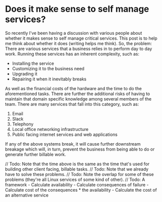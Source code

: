 # Does it make sense to self manage services?

So recently I've been having a discussion with various people about whether it makes sense to self manage critical
services. This post is to help me think about whether it does (writing helps me think). So, the problem: There are
various services that a business relies in to perform day to day work. Running these services has an inherent 
complexity, such as:

- Installing the service
- Customizing it to the business need
- Upgrading it
- Repairing it when it inevitably breaks

As well as the financial costs of the hardware and the time to do the aforementioned tasks. There are further the
additional risks of having to maintain that domain specific knowledge among several members of the team. There are
many services that fall into this category, such as:

1. Email
2. Slack
3. Telephony
4. Local office networking infrastructure
5. Public facing internet services and web applications

If any of the above systems break, it will cause further downstream breakage which will, in turn, prevent the business
from being able to do or generate further billable work.

// Todo: Note that the time above is the same as the time that's used for building other client facing, billable
         tasks.
// Todo: Note that we already have to solve these problems.
// Todo: Note the overlap for some of these problems (they're all Linux services of some kind of other).
// Todo: A framework
    - Calculate availability
    - Calculate consequences of failure
    - Calculate cost of the consequences * the availability
    - Calculate the cost of an alternative service
